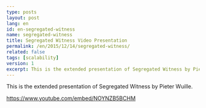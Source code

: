 ```yaml
---
type: posts
layout: post
lang: en
id: en-segregated-witness
name: segregated-witness
title: Segregated Witness Video Presentation
permalink: /en/2015/12/14/segregated-witness/
related: false
tags: [scalability]
version: 1
excerpt: This is the extended presentation of Segregated Witness by Pieter Wuille.
---
```


This is the extended presentation of Segregated Witness by Pieter Wuille.

https://www.youtube.com/embed/NOYNZB5BCHM
